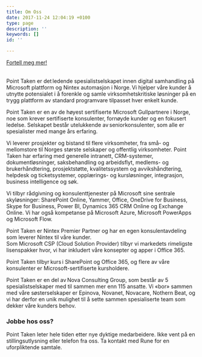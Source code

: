 ```yaml
---
title: Om Oss
date: 2017-11-24 12:04:19 +0100
type: page
description: ''
keywords: []
id: ''

---
```

<div class="row splash w-om-oss" style="margin-bottom:2rem"> <div class="col-12 splash-wrapper"> <div class="splash-slogan"> </div> <a class="btn btn-primary" href="/contact/" role="button">Fortell meg mer!</a> </div> </div>

Point Taken er det ledende spesialistselskapet innen digital samhandling på Microsoft plattform og Nintex automasjon i Norge. Vi hjelper våre kunder å utnytte potensialet i å forenkle og samle virksomhetskritiske løsninger på en trygg plattform av standard programvare tilpasset hver enkelt kunde.  
  
Point Taken er en av de høyest sertifiserte Microsoft Gullpartnere i Norge, noe som krever sertifiserte konsulenter, fornøyde kunder og en fokusert ledelse. Selskapet består utelukkende av seniorkonsulenter, som alle er spesialister med mange års erfaring.  

Vi leverer prosjekter og bistand til flere virksomheter, fra små- og mellomstore til Norges største selskaper og offentlig virksomheter. Point Taken har erfaring med generelle intranett, CRM-systemer, dokumentløsninger, saksbehandling og arbeidsflyt, medlems- og brukerhåndtering, prosjektstøtte, kvalitetssystem og avvikshåndtering, helpdesk og ticketsystemer, opplærings- og kursløsninger, integrasjon, business intelligence og søk.  
  
Vi tilbyr rådgivning og konsulenttjenester på Microsoft sine sentrale skyløsninger: SharePoint Online, Yammer, Office, OneDrive for Business, Skype for Business, Power BI, Dynamics 365 CRM Online og Exchange Online. Vi har også kompetanse på Microsoft Azure, Microsoft PowerApps og Microsoft Flow.  
  
Point Taken er Nintex Premier Partner og har en egen konsulentavdeling som leverer Nintex til våre kunder.  
Som Microsoft CSP (Cloud Solution Provider) tilbyr vi markedets rimeligste lisenspakker hvor, vi har inkludert våre konsepter og apper i Office 365.

Point Taken tilbyr kurs i SharePoint og Office 365, og flere av våre konsulenter er Microsoft-sertifiserte kursholdere.

Point Taken er en del av Nova Consulting Group, som består av 5 spesialistselskaper med til sammen mer enn 115 ansatte. Vi «bor» sammen med våre søsterselskaper er Epinova, Novanet, Novacare, Nothern Beat, og vi har derfor en unik mulighet til å sette sammen spesialiserte team som dekker våre kunders behov. 

### Jobbe hos oss?

Point Taken leter hele tiden etter nye dyktige medarbeidere. Ikke vent på en stillingsutlysning eller telefon fra oss. Ta kontakt med Rune for en uforpliktende samtale.